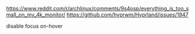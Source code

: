 https://www.reddit.com/r/archlinux/comments/9s4osp/everything_is_too_small_on_my_4k_monitor/
https://github.com/hyprwm/Hyprland/issues/1947

disable focus on-hover